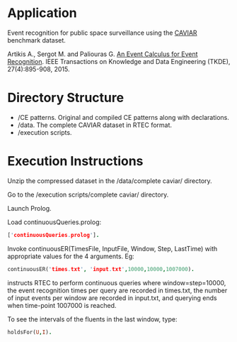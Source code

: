 # Application

Event recognition for public space surveillance using the [CAVIAR](http://homepages.inf.ed.ac.uk/rbf/CAVIARDATA1/) benchmark dataset.

Artikis A., Sergot M. and Paliouras G. [An Event Calculus for Event Recognition](http://dx.doi.org/10.1109/TKDE.2014.2356476). IEEE Transactions on Knowledge and Data Engineering (TKDE), 27(4):895-908, 2015.

# Directory Structure
- /CE patterns. Original and compiled CE patterns along with declarations.
- /data. The complete CAVIAR dataset in RTEC format.
- /execution scripts. 

# Execution Instructions

Unzip the compressed dataset in the /data/complete caviar/ directory.

Go to the /execution scripts/complete caviar/ directory.

Launch Prolog.

Load continuousQueries.prolog:
```prolog
['continuousQueries.prolog'].
```

Invoke continuousER(TimesFile, InputFile, Window, Step, LastTime) with appropriate values for the 4 arguments. Eg:

```prolog
continuousER('times.txt', 'input.txt',10000,10000,1007000).
```
instructs RTEC to perform continuous queries where window=step=10000, the event recognition times per query are recorded in times.txt, the number of input events per window are recorded in input.txt, and querying ends when time-point 1007000 is reached.

To see the intervals of the fluents in the last window, type:

```prolog
holdsFor(U,I).
```

